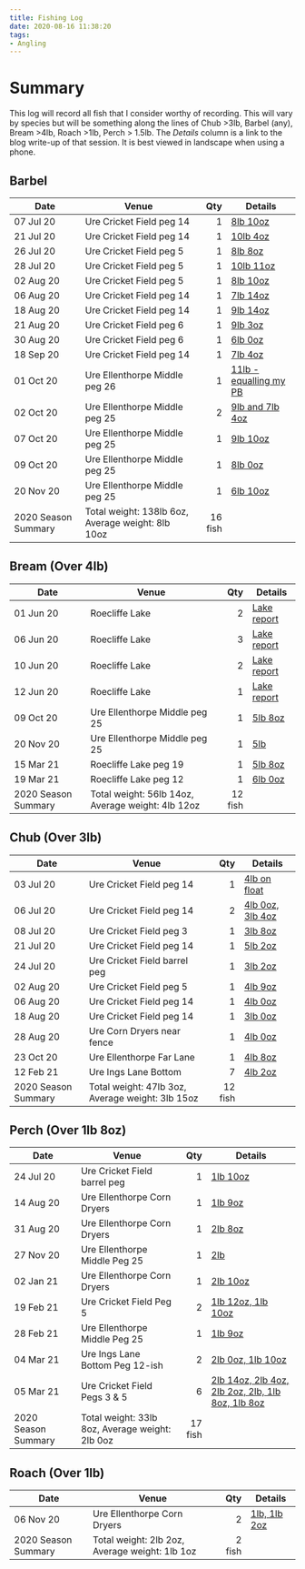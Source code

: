 ```yaml
---
title: Fishing Log
date: 2020-08-16 11:38:20
tags:
- Angling
---
```

# Summary
This log will record all fish that I consider worthy of recording. This will vary by species but will be something along the lines of Chub >3lb, Barbel (any), Bream >4lb, Roach >1lb, Perch > 1.5lb. The *Details* column is a link to the blog write-up of that session. It is best viewed in landscape when using a phone.

## Barbel

|Date|Venue|Qty|Details|
|---------|------| ---: |----------|
|07 Jul 20|Ure Cricket Field peg 14|1|<a href="/2020/07/20200702-Ure-Cricket-Field-first-Chub/">8lb 10oz</a>|
|21 Jul 20|Ure Cricket Field peg 14|1|<a href="/2020/07/20200721-Ure-Cricket-Field-Big-Barbel-And-Chub/">10lb 4oz</a>|
|26 Jul 20|Ure Cricket Field peg 5|1|<a href="/2020/07/20200726-Ure-Cricket-Field-Sole-Barbel/">8lb 8oz</a>|
|28 Jul 20|Ure Cricket Field peg 5|1|<a href="/2020/07/20200728-Ure-Cricket-Field-Sole-Barbel/">10lb 11oz</a>|
|02 Aug 20|Ure Cricket Field peg 5|1|<a href="/2020/08/20200802-CricketField-BarbelChubRoachPike/">8lb 10oz</a>|
|06 Aug 20|Ure Cricket Field peg 14|1|<a href="/2020/08/20200806-CricketField/">7lb 14oz</a>|
|18 Aug 20|Ure Cricket Field peg 14|1|<a href="/2020/08/20200818-CricketField/">9lb 14oz</a>|
|21 Aug 20|Ure Cricket Field peg 6|1|<a href="/2020/08/20200821-CricketField/">9lb 3oz</a>|
|30 Aug 20|Ure Cricket Field peg 6|1|<a href="/2020/08/20200830-CricketField/">6lb 0oz</a>|
|18 Sep 20|Ure Cricket Field peg 14|1|<a href="/2020/09/20200918-MultiTripSummary/">7lb 4oz</a>|
|01 Oct 20|Ure Ellenthorpe Middle peg 26|1|<a href="/2020/10/20201001-Ellenthorpe/">11lb - equalling my PB</a>|
|02 Oct 20|Ure Ellenthorpe Middle peg 25|2|<a href="/2020/10/20201002-Ellenthorpe/">9lb and 7lb 4oz</a>|
|07 Oct 20|Ure Ellenthorpe Middle peg 25|1|<a href="/2020/10/20201007-Ellenthorpe/">9lb 10oz</a>|
|09 Oct 20|Ure Ellenthorpe Middle peg 25|1|<a href="/2020/10/20201009-Ellenthorpe/">8lb 0oz</a>|
|20 Nov 20|Ure Ellenthorpe Middle peg 25|1|<a href="/2020/11/20201120-Ellenthorpe-Middle/">6lb 10oz</a>|
|2020 Season Summary|Total weight: 138lb 6oz, Average weight: 8lb 10oz|16 fish||

## Bream (Over 4lb)

|Date|Venue|Qty|Details|
|---------|------| ---: |----------|
|01 Jun 20|Roecliffe Lake|2|<a href="/2020/06/20200601-Welcome-relief-from-Covid-19/">Lake report</a>|
|06 Jun 20|Roecliffe Lake|3|<a href="/2020/06/20200601-Welcome-relief-from-Covid-19/">Lake report</a>|
|10 Jun 20|Roecliffe Lake|2|<a href="/2020/06/20200601-Welcome-relief-from-Covid-19/">Lake report</a>|
|12 Jun 20|Roecliffe Lake|1|<a href="/2020/06/20200601-Welcome-relief-from-Covid-19/">Lake report</a>|
|09 Oct 20|Ure Ellenthorpe Middle peg 25|1|<a href="/2020/10/20201009-Ellenthorpe/">5lb 8oz</a>|
|20 Nov 20|Ure Ellenthorpe Middle peg 25|1|<a href="/2020/11/20201120-Ellenthorpe-Middle/">5lb</a>|
|15 Mar 21|Roecliffe Lake peg 19|1|<a href="/2021/03/20210315-RoecliffeLake/">5lb 8oz</a>|
|19 Mar 21|Roecliffe Lake peg 12|1|<a href="/2021/03/20210319-RoecliffeLake/">6lb 0oz</a>|
|2020 Season Summary|Total weight: 56lb 14oz, Average weight: 4lb 12oz|12 fish||

## Chub (Over 3lb)

|Date|Venue|Qty|Details|
|---------|------| ---: |----------|
|03 Jul 20|Ure Cricket Field peg 14|1|<a href="/2020/07/20200703-Ure-Cricket-Field-bigger-Chub/">4lb on float</a>|
|06 Jul 20|Ure Cricket Field peg 14|2|<a href="/2020/07/20200706-Ure-Cricket-Field-evening-session/">4lb 0oz, 3lb 4oz</a>|
|08 Jul 20|Ure Cricket Field peg 3|1|<a href="/2020/07/20200708-Ure-Cricket-Field-wet-evening-session/">3lb 8oz</a>|
|21 Jul 20|Ure Cricket Field peg 14|1|<a href="/2020/07/20200721-Ure-Cricket-Field-Big-Barbel-And-Chub/">5lb 2oz</a>|
|24 Jul 20|Ure Cricket Field barrel peg|1|<a href="/2020/07/20200724-Ure-Cricket-Field-Daytime-Pike-Perch-And-Chub/">3lb 2oz</a>|
|02 Aug 20|Ure Cricket Field peg 5|1|<a href="/2020/08/20200802-CricketField-BarbelChubRoachPike/">4lb 9oz</a>|
|06 Aug 20|Ure Cricket Field peg 14|1|<a href="/2020/08/20200806-CricketField/">4lb 0oz</a>|
|18 Aug 20|Ure Cricket Field peg 14|1|<a href="/2020/08/20200818-CricketField/">3lb 0oz</a>|
|28 Aug 20|Ure Corn Dryers near fence|1|<a href="/2020/08/20200824-28-RoundUp/">4lb 0oz</a>|
|23 Oct 20|Ure Ellenthorpe Far Lane|1|<a href="/2020/10/20201023-Ellenthorpe-FarLane/">4lb 8oz</a>|
|12 Feb 21|Ure Ings Lane Bottom|7|<a href="/2021/02/20200212-IngsLaneBottom/">4lb 2oz</a>|
|2020 Season Summary|Total weight: 47lb 3oz, Average weight: 3lb 15oz|12 fish||

## Perch (Over 1lb 8oz)

|Date|Venue|Qty|Details|
|---------|------| ---: |----------|
|24 Jul 20|Ure Cricket Field barrel peg|1|<a href="/2020/07/20200724-Ure-Cricket-Field-Daytime-Pike-Perch-And-Chub/">1lb 10oz</a>|
|14 Aug 20|Ure Ellenthorpe Corn Dryers|1|<a href="/2020/08/20200814-Ure-CornDryers/">1lb 9oz</a>|
|31 Aug 20|Ure Ellenthorpe Corn Dryers|1|<a href="/2020/08/20200831-CornDryers/">2lb 8oz</a>|
|27 Nov 20|Ure Ellenthorpe Middle Peg 25|1|<a href="/2020/11/20201127-Ellenthorpe-Middle/">2lb</a>|
|02 Jan 21|Ure Ellenthorpe Corn Dryers|1|<a href="/2021/01/20210102-Ellenthorpe-CornDryers/">2lb 10oz</a>|
|19 Feb 21|Ure Cricket Field Peg 5|2|<a href="/2021/02/20210219-CricketField/">1lb 12oz, 1lb 10oz</a>|
|28 Feb 21|Ure Ellenthorpe Middle Peg 25|1|<a href="/2021/02/20210228-EllenthorpeMiddle/">1lb 9oz</a>|
|04 Mar 21|Ure Ings Lane Bottom Peg 12-ish|2|<a href="/2021/04/20210305-CricketField/">2lb 0oz, 1lb 10oz</a>|
|05 Mar 21|Ure Cricket Field Pegs 3 & 5|6|<a href="/2021/04/20210305-CricketField/">2lb 14oz, 2lb 4oz, 2lb 2oz, 2lb, 1lb 8oz, 1lb 8oz</a>|
|2020 Season Summary|Total weight: 33lb 8oz, Average weight: 2lb 0oz|17 fish||

## Roach (Over 1lb)

|Date|Venue|Qty|Details|
|---------|------| ---: |----------|
|06 Nov 20|Ure Ellenthorpe Corn Dryers|2|<a href="/2020/11/20201106-Ellenthorpe-CornDryers/">1lb, 1lb 2oz</a>|
|2020 Season Summary|Total weight: 2lb 2oz, Average weight: 1lb 1oz|2 fish||

